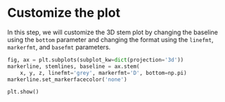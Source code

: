 # Customize the plot

In this step, we will customize the 3D stem plot by changing the baseline using the `bottom` parameter and changing the format using the `linefmt`, `markerfmt`, and `basefmt` parameters.

```python
fig, ax = plt.subplots(subplot_kw=dict(projection='3d'))
markerline, stemlines, baseline = ax.stem(
    x, y, z, linefmt='grey', markerfmt='D', bottom=np.pi)
markerline.set_markerfacecolor('none')

plt.show()
```
